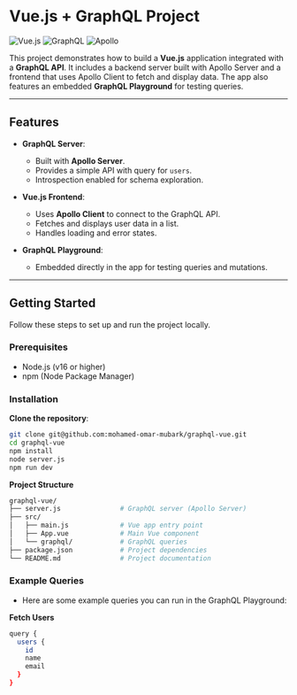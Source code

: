# Vue.js + GraphQL Project

![Vue.js](https://img.shields.io/badge/Vue.js-4FC08D?style=for-the-badge&logo=vuedotjs&logoColor=white)
![GraphQL](https://img.shields.io/badge/GraphQL-E10098?style=for-the-badge&logo=graphql&logoColor=white)
![Apollo](https://img.shields.io/badge/Apollo-311C87?style=for-the-badge&logo=apollographql&logoColor=white)

This project demonstrates how to build a **Vue.js** application integrated with a **GraphQL API**. It includes a backend server built with Apollo Server and a frontend that uses Apollo Client to fetch and display data. The app also features an embedded **GraphQL Playground** for testing queries.

---

## Features

- **GraphQL Server**:
  - Built with **Apollo Server**.
  - Provides a simple API with query for `users`.
  - Introspection enabled for schema exploration.

- **Vue.js Frontend**:
  - Uses **Apollo Client** to connect to the GraphQL API.
  - Fetches and displays user data in a list.
  - Handles loading and error states.

- **GraphQL Playground**:
  - Embedded directly in the app for testing queries and mutations.

---

## Getting Started

Follow these steps to set up and run the project locally.

### Prerequisites

- Node.js (v16 or higher)
- npm (Node Package Manager)

### Installation

**Clone the repository**:
   ```bash
   git clone git@github.com:mohamed-omar-mubark/graphql-vue.git
   cd graphql-vue
   npm install
   node server.js
   npm run dev
   ```

**Project Structure**

```bash
graphql-vue/
├── server.js               # GraphQL server (Apollo Server)
├── src/
│   ├── main.js             # Vue app entry point
│   ├── App.vue             # Main Vue component
│   └── graphql/            # GraphQL queries
├── package.json            # Project dependencies
└── README.md               # Project documentation
```

### Example Queries

- Here are some example queries you can run in the GraphQL Playground:

**Fetch Users**
```bash
query {
  users {
    id
    name
    email
  }
}
```